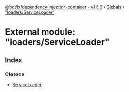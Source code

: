 [@botflx/dependency-injection-container - v1.6.0](../README.md) › [Globals](../globals.md) › ["loaders/ServiceLoader"](_loaders_serviceloader_.md)

# External module: "loaders/ServiceLoader"

## Index

### Classes

* [ServiceLoader](../classes/_loaders_serviceloader_.serviceloader.md)
